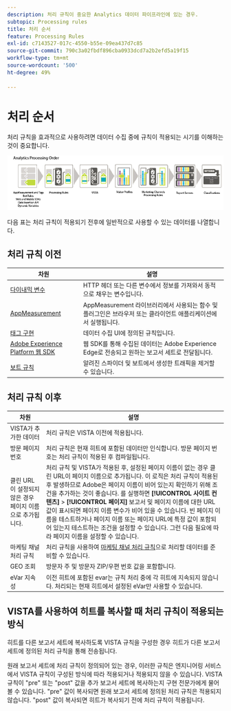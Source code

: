 ```yaml
---
description: 처리 규칙이 중요한 Analytics 데이터 파이프라인에 있는 경우.
subtopic: Processing rules
title: 처리 순서
feature: Processing Rules
exl-id: c7143527-017c-4550-b55e-09ea437d7c85
source-git-commit: 790c3a02fbdf896cba0933dcd7a2b2efd5a19f15
workflow-type: tm+mt
source-wordcount: '500'
ht-degree: 49%

---
```


# 처리 순서

처리 규칙을 효과적으로 사용하려면 데이터 수집 중에 규칙이 적용되는 시기를 이해하는 것이 중요합니다.

![처리 순서](assets/analytics_processing_order.png)

다음 표는 처리 규칙이 적용되기 전후에 일반적으로 사용할 수 있는 데이터를 나열합니다.

## 처리 규칙 이전

| 차원 | 설명 |
|--- |--- |
| [다이내믹 변수](/help/implement/vars/page-vars/dynamic-variables.md) | HTTP 헤더 또는 다른 변수에서 정보를 가져와서 동적으로 채우는 변수입니다. |
| [AppMeasurement](/help/implement/home.md) | AppMeasurement 라이브러리에서 사용되는 함수 및 플러그인은 브라우저 또는 클라이언트 애플리케이션에서 실행됩니다. |
| [태그 구현](/help/implement/launch/overview.md) | 데이터 수집 UI에 정의된 규칙입니다. |
| [Adobe Experience Platform 웹 SDK](https://experienceleague.adobe.com/docs/experience-platform/edge/data-collection/adobe-analytics/analytics-overview.html) | 웹 SDK를 통해 수집된 데이터는 Adobe Experience Edge로 전송되고 원하는 보고서 세트로 전달됩니다. |
| [보트 규칙](/help/admin/admin/bot-removal/bot-rules.md) | 알려진 스파이더 및 보트에서 생성한 트래픽을 제거할 수 있습니다. |

## 처리 규칙 이후

| 차원 | 설명 |
|--- |--- |
| VISTA가 추가한 데이터 | 처리 규칙은 VISTA 이전에 적용됩니다. |
| 방문 페이지 번호 | 처리 규칙은 현재 히트에 포함된 데이터만 인식합니다. 방문 페이지 번호는 처리 규칙이 적용된 후 컴파일됩니다. |
| 클린 URL이 설정되지 않은 경우 페이지 이름으로 추가됩니다. | 처리 규칙 및 VISTA가 적용된 후, 설정된 페이지 이름이 없는 경우 클린 URL이 페이지 이름으로 추가됩니다. 이 로직은 처리 규칙이 적용된 후 발생하므로 Adobe은 페이지 이름이 비어 있는지 확인하기 위해 조건을 추가하는 것이 좋습니다.  를 실행하면 **[!UICONTROL 사이트 컨텐츠]** > **[!UICONTROL 페이지]** 보고서 및 페이지 이름에 대한 URL 값이 표시되면 페이지 이름 변수가 비어 있을 수 있습니다.  빈 페이지 이름을 테스트하거나 페이지 이름 또는 페이지 URL에 특정 값이 포함되어 있는지 테스트하는 조건을 설정할 수 있습니다. 그런 다음 필요에 따라 페이지 이름을 설정할 수 있습니다. |
| 마케팅 채널 처리 규칙 | 처리 규칙을 사용하여 [마케팅 채널 처리 규칙](https://experienceleague.adobe.com/docs/analytics/components/marketing-channels/c-rules.html)으로 처리할 데이터를 준비할 수 있습니다. |
| GEO 조회 | 방문자 주 및 방문자 ZIP/우편 번호 값을 포함합니다. |
| eVar 지속성 | 이전 히트에 포함된 evar는 규칙 처리 중에 각 히트에 지속되지 않습니다. 처리되는 현재 히트에서 설정된 eVar만 사용할 수 있습니다. |

## VISTA를 사용하여 히트를 복사할 때 처리 규칙이 적용되는 방식

히트를 다른 보고서 세트에 복사하도록 VISTA 규칙을 구성한 경우 히트가 다른 보고서 세트에 정의된 처리 규칙을 통해 전송됩니다.

원래 보고서 세트에 처리 규칙이 정의되어 있는 경우, 이러한 규칙은 엔지니어링 서비스에서 VISTA 규칙이 구성된 방식에 따라 적용되거나 적용되지 않을 수 있습니다. VISTA 규칙이 &quot;pre&quot; 또는 &quot;post&quot; 값을 추가 보고서 세트에 복사하는지 구현 전문가에게 물어볼 수 있습니다. &quot;pre&quot; 값이 복사되면 원래 보고서 세트에 정의된 처리 규칙은 적용되지 않습니다. &quot;post&quot; 값이 복사되면 히트가 복사되기 전에 처리 규칙이 적용됩니다.
